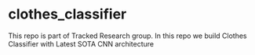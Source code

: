 # clothes_classifier
This repo is part of Tracked Research group. In this repo we build Clothes Classifier with Latest SOTA CNN architecture
